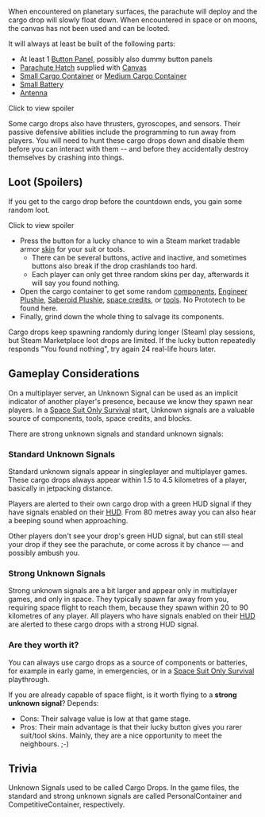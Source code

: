 When encountered on planetary surfaces, the parachute will deploy and the cargo drop will slowly float down. When encountered in space or on moons, the canvas has not been used and can be looted.

It will always at least be built of the following parts:

*   At least 1 [Button Panel](https://spaceengineers.wiki.gg/wiki/Button_Panel "Button Panel"), possibly also dummy button panels
*   [Parachute Hatch](https://spaceengineers.wiki.gg/wiki/Parachute_Hatch "Parachute Hatch") supplied with [Canvas](https://spaceengineers.wiki.gg/wiki/Canvas "Canvas")
*   [Small Cargo Container](https://spaceengineers.wiki.gg/wiki/Small_Cargo_Container "Small Cargo Container") or [Medium Cargo Container](https://spaceengineers.wiki.gg/wiki/Medium_Cargo_Container "Medium Cargo Container")
*   [Small Battery](https://spaceengineers.wiki.gg/wiki/Small_Battery "Small Battery")
*   [Antenna](https://spaceengineers.wiki.gg/wiki/Antenna "Antenna")

Click to view spoiler

Some cargo drops also have thrusters, gyroscopes, and sensors. Their passive defensive abilities include the programming to run away from players. You will need to hunt these cargo drops down and disable them before you can interact with them -- and before they accidentally destroy themselves by crashing into things.

## Loot (Spoilers)

If you get to the cargo drop before the countdown ends, you gain some random loot.

Click to view spoiler

*   Press the button for a lucky chance to win a Steam market tradable armor [skin](https://spaceengineers.wiki.gg/wiki/Skins "Skins") for your suit or tools.
    *   There can be several buttons, active and inactive, and sometimes buttons also break if the drop crashlands too hard.
    *   Each player can only get three random skins per day, afterwards it will say you found nothing.
*   Open the cargo container to get some random [components](https://spaceengineers.wiki.gg/wiki/Component "Component"), [Engineer Plushie](https://spaceengineers.wiki.gg/wiki/Engineer_Plushie "Engineer Plushie"), [Saberoid Plushie](https://spaceengineers.wiki.gg/wiki/Saberoid_Plushie "Saberoid Plushie"), [space credits](https://spaceengineers.wiki.gg/wiki/Space_credits "Space credits"), or [tools](https://spaceengineers.wiki.gg/wiki/Tool "Tool"). No Prototech to be found here.
*   Finally, grind down the whole thing to salvage its components.

Cargo drops keep spawning randomly during longer (Steam) play sessions, but Steam Marketplace loot drops are limited. If the lucky button repeatedly responds "You found nothing", try again 24 real-life hours later.

## Gameplay Considerations

On a multiplayer server, an Unknown Signal can be used as an implicit indicator of another player's presence, because we know they spawn near players. In a [Space Suit Only Survival](https://spaceengineers.wiki.gg/wiki/Space_Suit_Only_Survival "Space Suit Only Survival") start, Unknown signals are a valuable source of components, tools, space credits, and blocks.

There are strong unknown signals and standard unknown signals:

### Standard Unknown Signals

Standard unknown signals appear in singleplayer and multiplayer games. These cargo drops always appear within 1.5 to 4.5 kilometres of a player, basically in jetpacking distance.

Players are alerted to their own cargo drop with a green HUD signal if they have signals enabled on their [HUD](https://spaceengineers.wiki.gg/wiki/HUD "HUD"). From 80 metres away you can also hear a beeping sound when approaching.

Other players don't see your drop's green HUD signal, but can still steal your drop if they see the parachute, or come across it by chance — and possibly ambush you.

### Strong Unknown Signals

Strong unknown signals are a bit larger and appear only in multiplayer games, and only in space. They typically spawn far away from you, requiring space flight to reach them, because they spawn within 20 to 90 kilometres of any player. All players who have signals enabled on their [HUD](https://spaceengineers.wiki.gg/wiki/HUD "HUD") are alerted to these cargo drops with a strong HUD signal.

### Are they worth it?

You can always use cargo drops as a source of components or batteries, for example in early game, in emergencies, or in a [Space Suit Only Survival](https://spaceengineers.wiki.gg/wiki/Space_Suit_Only_Survival "Space Suit Only Survival") playthrough.

If you are already capable of space flight, is it worth flying to a **strong unknown signal**? Depends:

*   Cons: Their salvage value is low at that game stage.
*   Pros: Their main advantage is that their lucky button gives you rarer suit/tool skins. Mainly, they are a nice opportunity to meet the neighbours. ;-)

## Trivia

Unknown Signals used to be called Cargo Drops. In the game files, the standard and strong unknown signals are called PersonalContainer and CompetitiveContainer, respectively.